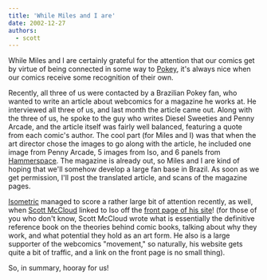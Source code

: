 ```yaml
---
title: 'While Miles and I are'
date: 2002-12-27
authors:
  - scott
---
```


While Miles and I are certainly grateful for the attention that our comics get by virtue of being connected in some way to [Pokey](http://www.yellow5.com/pokey/), it's always nice when our comics receive some recognition of their own.

Recently, all three of us were contacted by a Brazilian Pokey fan, who wanted to write an article about webcomics for a magazine he works at. He interviewed all three of us, and last month the article came out. Along with the three of us, he spoke to the guy who writes Diesel Sweeties and Penny Arcade, and the article itself was fairly well balanced, featuring a quote from each comic's author. The cool part (for Miles and I) was that when the art director chose the images to go along with the article, he included one image from Penny Arcade, 5 images from Iso, and 6 panels from [Hammerspace](/site-archives/hammerspace/v2/). The magazine is already out, so Miles and I are kind of hoping that we'll somehow develop a large fan base in Brazil. As soon as we get permission, I'll post the translated article, and scans of the magazine pages.

[Isometric](http://isometric.sixsided.org/) managed to score a rather large bit of attention recently, as well, when [Scott McCloud](http://www.scottmccloud.com/) linked to Iso off the [front page of his site](/images/miles/scott_mccloud.png)! (for those of you who don't know, Scott McCloud wrote what is essentially the definitive reference book on the theories behind comic books, talking about why they work, and what potential they hold as an art form. He also is a large supporter of the webcomics "movement," so naturally, his website gets quite a bit of traffic, and a link on the front page is no small thing).

So, in summary, hooray for us!
